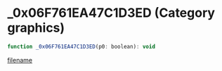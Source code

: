 # _0x06F761EA47C1D3ED (Category graphics)

```js
function _0x06F761EA47C1D3ED(p0: boolean): void
```

[filename](_0x06F761EA47C1D3ED_m.md ':include')